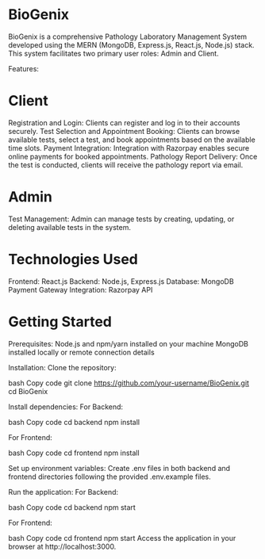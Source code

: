 # BioGenix

BioGenix is a comprehensive Pathology Laboratory Management System developed using the MERN (MongoDB, Express.js, React.js, Node.js) stack. This system facilitates two primary user roles: Admin and Client.

Features:

# Client
Registration and Login: Clients can register and log in to their accounts securely.
Test Selection and Appointment Booking: Clients can browse available tests, select a test, and book appointments based on the available time slots.
Payment Integration: Integration with Razorpay enables secure online payments for booked appointments.
Pathology Report Delivery: Once the test is conducted, clients will receive the pathology report via email.

# Admin
Test Management: Admin can manage tests by creating, updating, or deleting available tests in the system.

# Technologies Used
Frontend: React.js
Backend: Node.js, Express.js
Database: MongoDB
Payment Gateway Integration: Razorpay API

# Getting Started

Prerequisites:
Node.js and npm/yarn installed on your machine
MongoDB installed locally or remote connection details

Installation:
Clone the repository:

bash
Copy code
git clone https://github.com/your-username/BioGenix.git
cd BioGenix

Install dependencies:
For Backend:

bash
Copy code
cd backend
npm install

For Frontend:

bash
Copy code
cd frontend
npm install

Set up environment variables:
Create .env files in both backend and frontend directories following the provided .env.example files.

Run the application:
For Backend:

bash
Copy code
cd backend
npm start

For Frontend:

bash
Copy code
cd frontend
npm start
Access the application in your browser at http://localhost:3000.
